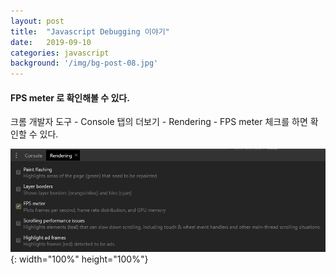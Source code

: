 ```yaml
---
layout: post
title:  "Javascript Debugging 이야기"
date:   2019-09-10
categories: javascript
background: '/img/bg-post-08.jpg'
---
```

#### FPS meter 로 확인해볼 수 있다. 
크롬 개발자 도구 -  Console 탭의 더보기 - Rendering - FPS meter 체크를 하면 확인할 수 있다. 

![post-2019-09-10](/img/post-2019-09-10.png){: width="100%" height="100%"}